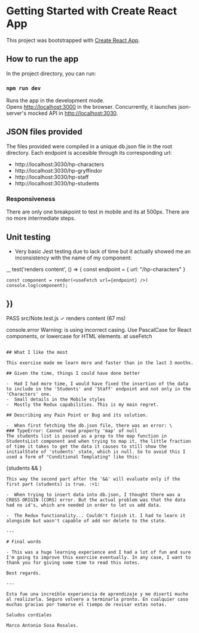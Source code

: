 # Getting Started with Create React App

This project was bootstrapped with [Create React App](https://github.com/facebook/create-react-app).

## How to run the app

In the project directory, you can run:

### `npm run dev`

Runs the app in the development mode.\
Opens [http://localhost:3000](http://localhost:3000) in the browser. Concurrently, it launches json-server's mocked API in [http://localhost:3030](http://localhost:3030).

## JSON files provided

The files provided were compiled in a unique db.json file in the root directory. Each endpoint is accesible through its corresponding url:

- http://localhost:3030/hp-characters
- http://localhost:3030/hp-gryffindor
- http://localhost:3030/hp-staff
- http://localhost:3030/hp-students


### Responsiveness
There are only one breakpoint to test in mobile and its at 500px. There are no more intermediate steps.


## Unit testing

-  Very basic Jest testing due to lack of time but it actually showed me an inconsistency with the name of my component:

¸¸¸
test('renders content', () => {
    const endpoint = {
       url: "/hp-characters"
    }

    const component = render(<useFetch url={endpoint} />)
    console.log(component);
})
---
 PASS  src/Note.test.js
  ✓ renders content (67 ms)

  console.error
    Warning: <useFetch /> is using incorrect casing. Use PascalCase for React components, or lowercase for HTML elements.
        at useFetch
```

## What I like the most

This exercise made me learn more and faster than in the last 3 months.

## Given the time, things I could have done better

-  Had I had more time, I would have fixed the insertion of the data to include in the 'Students' and 'Staff' endpoint and not only in the 'Characters' one. 
-  Small details in the Mobile styles
-  Mostly the Redux capabilities. This is my main regret.

## Describing any Pain Point or Bug and its solution.

-  When first fetching the db.json file, there was an error: \
### TypeError: Cannot read property 'map' of null
The students list is passed as a prop to the map function in StudentsList component and when trying to map it, the little fraction of time it takes to get the data it causes to still show the initialState of 'students' state, which is null. So to avoid this I used a form of "Conditional Templating" like this:
```
{students && <StudentsList students = {students} />}
```
This way the second part after the '&&' will evaluate only if the first part (students) is true. :+1:

-  When trying to insert data into db.json, I thought there was a CROSS ORIGIN (CORS) error. But the actual problem was that the data had no id's, which are needed in order to let us add data. 

-  The Redux functionality... Couldn't finish it. I had to learn it alongside but wasn't capable of add nor delete to the state. 

---

# Final words

- This was a huge learning experience and I had a lot of fun and sure I'm going to improve this exercise eventually. In any case, I want to thank you for giving some time to read this notes.

Best regards.

---

Esta fue una increíble experiencia de aprendizaje y me divertí mucho al realizarla. Seguro volvere a terminarla pronto. En cualquier caso muchas gracias por tomarse el tiempo de revisar estas notas. 

Saludos cordiales

Marco Antonio Sosa Rosales.